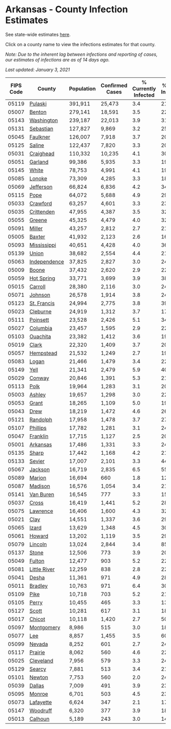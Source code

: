 # Arkansas - County Infection Estimates

See state-wide estimates [here](/infections/us-ar).

Click on a county name to view the infections estimates for that county.

*Note: Due to the inherent lag between infections and reporting of cases, our estimates of infections are as of 14 days ago.*

*Last updated: January 3, 2021*

|   FIPS Code |                       County |   Population |   Confirmed Cases |   % Currently Infected |   % Total Infected |
|-------------|------------------------------|--------------|-------------------|------------------------|--------------------|
|       05119 |           [Pulaski](pulaski) |      391,911 |            25,473 |                    3.4 |               21.6 |
|       05007 |             [Benton](benton) |      279,141 |            18,591 |                    3.5 |               22.0 |
|       05143 |     [Washington](washington) |      239,187 |            22,013 |                    3.9 |               31.0 |
|       05131 |       [Sebastian](sebastian) |      127,827 |             9,869 |                    3.2 |               25.3 |
|       05045 |         [Faulkner](faulkner) |      126,007 |             7,918 |                    3.7 |               20.4 |
|       05125 |             [Saline](saline) |      122,437 |             7,820 |                    3.3 |               20.8 |
|       05031 |       [Craighead](craighead) |      110,332 |            10,235 |                    4.1 |               30.4 |
|       05051 |           [Garland](garland) |       99,386 |             5,935 |                    3.3 |               19.8 |
|       05145 |               [White](white) |       78,753 |             4,991 |                    4.1 |               19.7 |
|       05085 |             [Lonoke](lonoke) |       73,309 |             4,285 |                    3.3 |               18.8 |
|       05069 |       [Jefferson](jefferson) |       66,824 |             6,836 |                    4.2 |               34.7 |
|       05115 |                 [Pope](pope) |       64,072 |             5,688 |                    4.9 |               29.2 |
|       05033 |         [Crawford](crawford) |       63,257 |             4,601 |                    3.3 |               23.4 |
|       05035 |     [Crittenden](crittenden) |       47,955 |             4,387 |                    3.5 |               32.0 |
|       05055 |             [Greene](greene) |       45,325 |             4,479 |                    4.0 |               32.4 |
|       05091 |             [Miller](miller) |       43,257 |             2,812 |                    2.7 |               21.5 |
|       05005 |             [Baxter](baxter) |       41,932 |             2,123 |                    2.6 |               16.0 |
|       05093 |   [Mississippi](mississippi) |       40,651 |             4,428 |                    4.0 |               36.7 |
|       05139 |               [Union](union) |       38,682 |             2,554 |                    4.4 |               21.4 |
|       05063 | [Independence](independence) |       37,825 |             2,827 |                    3.0 |               24.6 |
|       05009 |               [Boone](boone) |       37,432 |             2,620 |                    2.9 |               22.6 |
|       05059 |     [Hot Spring](hot-spring) |       33,771 |             3,699 |                    3.9 |               38.5 |
|       05015 |           [Carroll](carroll) |       28,380 |             2,116 |                    3.0 |               24.5 |
|       05071 |           [Johnson](johnson) |       26,578 |             1,914 |                    3.8 |               24.3 |
|       05123 |   [St. Francis](st.-francis) |       24,994 |             2,775 |                    3.8 |               39.7 |
|       05023 |         [Cleburne](cleburne) |       24,919 |             1,312 |                    3.7 |               17.9 |
|       05111 |         [Poinsett](poinsett) |       23,528 |             2,426 |                    5.1 |               34.0 |
|       05027 |         [Columbia](columbia) |       23,457 |             1,595 |                    2.9 |               22.1 |
|       05103 |         [Ouachita](ouachita) |       23,382 |             1,412 |                    3.6 |               19.2 |
|       05019 |               [Clark](clark) |       22,320 |             1,409 |                    3.7 |               20.9 |
|       05057 |       [Hempstead](hempstead) |       21,532 |             1,249 |                    2.7 |               19.2 |
|       05083 |               [Logan](logan) |       21,466 |             1,479 |                    3.4 |               22.3 |
|       05149 |                 [Yell](yell) |       21,341 |             2,479 |                    5.9 |               40.1 |
|       05029 |             [Conway](conway) |       20,846 |             1,391 |                    5.3 |               21.1 |
|       05113 |                 [Polk](polk) |       19,964 |             1,283 |                    3.1 |               20.9 |
|       05003 |             [Ashley](ashley) |       19,657 |             1,298 |                    3.0 |               22.2 |
|       05053 |               [Grant](grant) |       18,265 |             1,109 |                    5.0 |               19.7 |
|       05043 |                 [Drew](drew) |       18,219 |             1,472 |                    4.6 |               26.8 |
|       05121 |         [Randolph](randolph) |       17,958 |             1,478 |                    3.7 |               27.0 |
|       05107 |         [Phillips](phillips) |       17,782 |             1,281 |                    3.1 |               24.3 |
|       05047 |         [Franklin](franklin) |       17,715 |             1,127 |                    2.5 |               20.3 |
|       05001 |         [Arkansas](arkansas) |       17,486 |             1,331 |                    3.3 |               24.9 |
|       05135 |               [Sharp](sharp) |       17,442 |             1,168 |                    4.2 |               21.5 |
|       05133 |             [Sevier](sevier) |       17,007 |             2,101 |                    3.3 |               44.1 |
|       05067 |           [Jackson](jackson) |       16,719 |             2,835 |                    6.5 |               55.0 |
|       05089 |             [Marion](marion) |       16,694 |               660 |                    1.8 |               12.3 |
|       05087 |           [Madison](madison) |       16,576 |             1,054 |                    3.4 |               21.3 |
|       05141 |       [Van Buren](van-buren) |       16,545 |               777 |                    3.3 |               15.7 |
|       05037 |               [Cross](cross) |       16,419 |             1,441 |                    5.2 |               28.5 |
|       05075 |         [Lawrence](lawrence) |       16,406 |             1,600 |                    4.3 |               32.2 |
|       05021 |                 [Clay](clay) |       14,551 |             1,337 |                    3.6 |               29.9 |
|       05065 |               [Izard](izard) |       13,629 |             1,348 |                    4.5 |               30.8 |
|       05061 |             [Howard](howard) |       13,202 |             1,119 |                    3.5 |               29.1 |
|       05079 |           [Lincoln](lincoln) |       13,024 |             2,844 |                    3.4 |               85.9 |
|       05137 |               [Stone](stone) |       12,506 |               773 |                    3.9 |               20.5 |
|       05049 |             [Fulton](fulton) |       12,477 |               903 |                    5.2 |               22.9 |
|       05081 | [Little River](little-river) |       12,259 |               838 |                    2.8 |               22.6 |
|       05041 |               [Desha](desha) |       11,361 |               971 |                    4.9 |               28.7 |
|       05011 |           [Bradley](bradley) |       10,763 |               971 |                    6.4 |               30.0 |
|       05109 |                 [Pike](pike) |       10,718 |               703 |                    5.2 |               21.6 |
|       05105 |               [Perry](perry) |       10,455 |               465 |                    3.3 |               13.9 |
|       05127 |               [Scott](scott) |       10,281 |               617 |                    3.1 |               18.6 |
|       05017 |             [Chicot](chicot) |       10,118 |             1,420 |                    2.7 |               50.4 |
|       05097 |     [Montgomery](montgomery) |        8,986 |               515 |                    3.0 |               18.2 |
|       05077 |                   [Lee](lee) |        8,857 |             1,455 |                    3.5 |               60.3 |
|       05099 |             [Nevada](nevada) |        8,252 |               601 |                    2.7 |               24.8 |
|       05117 |           [Prairie](prairie) |        8,062 |               560 |                    4.6 |               22.6 |
|       05025 |       [Cleveland](cleveland) |        7,956 |               579 |                    3.3 |               24.4 |
|       05129 |             [Searcy](searcy) |        7,881 |               513 |                    3.4 |               21.3 |
|       05101 |             [Newton](newton) |        7,753 |               560 |                    2.0 |               24.2 |
|       05039 |             [Dallas](dallas) |        7,009 |               491 |                    3.9 |               23.1 |
|       05095 |             [Monroe](monroe) |        6,701 |               503 |                    4.5 |               23.7 |
|       05073 |       [Lafayette](lafayette) |        6,624 |               347 |                    2.1 |               17.3 |
|       05147 |         [Woodruff](woodruff) |        6,320 |               377 |                    3.9 |               18.4 |
|       05013 |           [Calhoun](calhoun) |        5,189 |               243 |                    3.0 |               14.7 |
